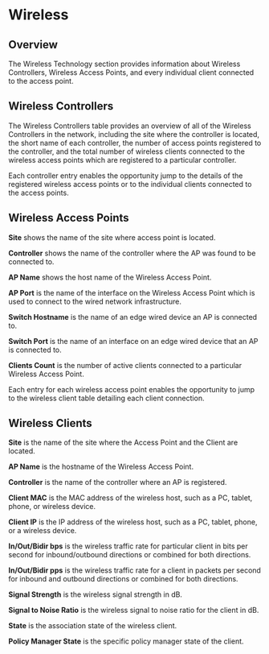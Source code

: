 # Wireless

## Overview

The Wireless Technology section provides information about Wireless
Controllers, Wireless Access Points, and every individual client
connected to the access point.

## Wireless Controllers

The Wireless Controllers table provides an overview of all of the
Wireless Controllers in the network, including the site where the
controller is located, the short name of each controller, the number of
access points registered to the controller, and the total number of
wireless clients connected to the wireless access points which are
registered to a particular controller.

Each controller entry enables the opportunity jump to the details of the
registered wireless access points or to the individual clients connected
to the access points.

## Wireless Access Points

**Site** shows the name of the site where access point is located.

**Controller** shows the name of the controller where the AP was found to be
connected to.

**AP Name** shows the host name of the Wireless Access Point.

**AP Port** is the name of the interface on the Wireless Access Point which
is used to connect to the wired network infrastructure.

**Switch Hostname** is the name of an edge wired device an AP is connected to.

**Switch Port** is the name of an interface on an edge wired device that an AP is connected to.

**Clients Count** is the number of active clients connected to a particular Wireless Access Point.

Each entry for each wireless access point enables the opportunity to
jump to the wireless client table detailing each client connection.

## Wireless Clients

**Site** is the name of the site where the Access Point and the Client are
located.

**AP Name** is the hostname of the Wireless Access Point.

**Controller** is the name of the controller where an AP is registered.

**Client MAC** is the MAC address of the wireless host, such as a PC,
tablet, phone, or wireless device.

**Client IP** is the IP address of the wireless host, such as a PC, tablet, phone, or a wireless device.

**In/Out/Bidir bps** is the wireless traffic rate for particular client in bits per second for inbound/outbound directions or combined for both
directions.

**In/Out/Bidir pps** is the wireless traffic rate for a client in packets per second for inbound and outbound directions or combined
for both directions.

**Signal Strength** is the wireless signal strength in dB.

**Signal to Noise Ratio** is the wireless signal to noise ratio for the
client in dB.

**State** is the association state of the wireless client.

**Policy Manager State** is the specific policy manager state of the client.
